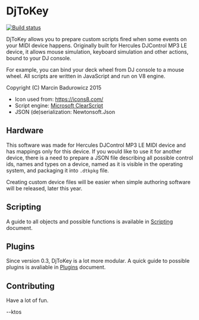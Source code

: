 DjToKey
=======

[![Build status](https://ci.appveyor.com/api/projects/status/0sb4u0damy7p1x79/branch/master?svg=true)](https://ci.appveyor.com/project/ktos/djtokey/branch/master)

DjToKey allows you to prepare custom scripts fired when some events on your MIDI
device happens. Originally built for Hercules DJControl MP3 LE device, it allows
mouse simulation, keyboard simulation and other actions, bound to your DJ console.

For example, you can bind your deck wheel from DJ console to a mouse wheel. 
All scripts are written in JavaScript and run on V8 engine.

Copyright (C) Marcin Badurowicz 2015

* Icon used from: <https://icons8.com/>
* Script engine: [Microsoft ClearScript](https://clearscript.codeplex.com/)
* JSON (de)serialization: Newtonsoft.Json


## Hardware
This software was made for Hercules DJControl MP3 LE MIDI device and has mappings
only for this device. If you would like to use it for another device, there is a
need to prepare a JSON file describing all possible control ids, names and types
on a device, named as it is visible in the operating system, and packaging it
into `.dtkpkg` file.

Creating custom device files will be easier when simple authoring software will
be released, later this year.

## Scripting
A guide to all objects and possible functions is available in 
[Scripting](docs/scripting.md) document.

## Plugins
Since version 0.3, DjToKey is a lot more modular. A quick
guide to possible plugins is avaliable in [Plugins](docs/plugins.md) document.

## Contributing


Have a lot of fun.

--ktos

